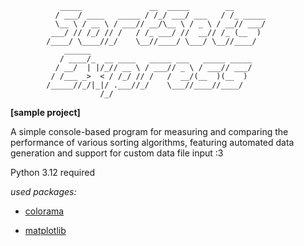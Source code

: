                _____               __  _____        __       
              / ___/ ____   _____ / /_/ ___/ ___   / /_ _____
              \__ \ / __ \ / ___// __/\__ \ / _ \ / __// ___/
             ___/ // /_/ // /   / /_ ___/ //  __// /_ (__  ) 
            /____/ \____//_/    \__//____/ \___/ \__//____/  
                ______                                       
               / ____/_  __ ____   _____ ___   _____ _____   
              / __/  | |/_// __ \ / ___// _ \ / ___// ___/   
             / /___ _>  < / /_/ // /   /  __/(__  )(__  )    
            /_____//_/|_|/ .___//_/    \___//____//____/     
                        /_/                                  

**[sample project]**

A simple console-based program for measuring and comparing the performance of various sorting algorithms, featuring automated data generation and support for custom data file input :3

Python 3.12 required

*used packages:*

* [colorama](https://pypi.org/project/colorama/)

* [matplotlib](https://pypi.org/project/matplotlib/)
